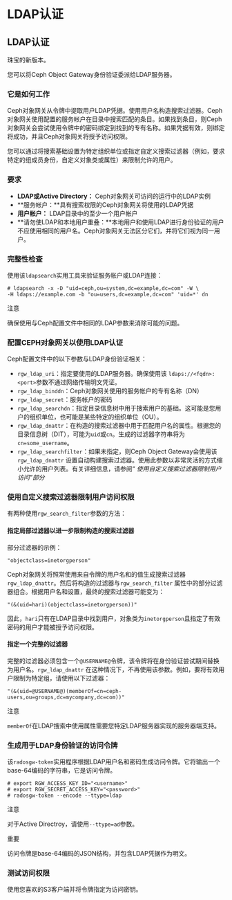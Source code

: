 # LDAP认证

## LDAP认证

珠宝的新版本。

您可以将Ceph Object Gateway身份验证委派给LDAP服务器。

### 它是如何工作

Ceph对象网关从令牌中提取用户LDAP凭据。使用用户名构造搜索过滤器。Ceph对象网关使用配置的服务帐户在目录中搜索匹配的条目。如果找到条目，则Ceph对象网关会尝试使用令牌中的密码绑定到找到的专有名称。如果凭据有效，则绑定将成功，并且Ceph对象网关将授予访问权限。

您可以通过将搜索基础设置为特定组织单位或指定自定义搜索过滤器（例如，要求特定的组成员身份，自定义对象类或属性）来限制允许的用户。

### 要求

* **LDAP或Active Directory：** Ceph对象网关可访问的运行中的LDAP实例
* **服务帐户：**具有搜索权限的Ceph对象网关将使用的LDAP凭据
* **用户帐户：** LDAP目录中的至少一个用户帐户
* **请勿使LDAP和本地用户重叠：**本地用户和使用LDAP进行身份验证的用户不应使用相同的用户名。Ceph对象网关无法区分它们，并将它们视为同一用户。

### 完整性检查

使用该`ldapsearch`实用工具来验证服务帐户或LDAP连接：

```text
# ldapsearch -x -D "uid=ceph,ou=system,dc=example,dc=com" -W \
-H ldaps://example.com -b "ou=users,dc=example,dc=com" 'uid=*' dn
```

注意 

确保使用与Ceph配置文件中相同的LDAP参数来消除可能的问题。

### 配置CEPH对象网关以使用LDAP认证

Ceph配置文件中的以下参数与LDAP身份验证相关：

* `rgw_ldap_uri`：指定要使用的LDAP服务器。确保使用该 `ldaps://<fqdn>:<port>`参数不通过网络传输明文凭证。
* `rgw_ldap_binddn`：Ceph对象网关使用的服务帐户的专有名称（DN）
* `rgw_ldap_secret`：服务帐户的密码
* `rgw_ldap_searchdn`：指定目录信息树中用于搜索用户的基础。这可能是您用户的组织单位，也可能是某些特定的组织单位（OU）。
* `rgw_ldap_dnattr`：在构造的搜索过滤器中用于匹配用户名的属性。根据您的目录信息树（DIT），可能为`uid`或`cn`。生成的过滤器字符串将为`cn=some_username`。
* `rgw_ldap_searchfilter`：如果未指定，则Ceph Object Gateway会使用该`rgw_ldap_dnattr` 设置自动构建搜索过滤器。使用此参数以非常灵活的方式缩小允许的用户列表。有关详细信息，请参阅“ _使用自定义搜索过滤器限制用户访问”部分_

### 使用自定义搜索过滤器限制用户访问权限

有两种使用`rgw_search_filter`参数的方法：

#### 指定局部过滤器以进一步限制构造的搜索过滤器

部分过滤器的示例：

```text
"objectclass=inetorgperson"
```

Ceph对象网关将照常使用来自令牌的用户名和的值生成搜索过滤器`rgw_ldap_dnattr`。然后将构造的过滤器与`rgw_search_filter` 属性中的部分过滤器组合。根据用户名和设置，最终的搜索过滤器可能变为：

```text
"(&(uid=hari)(objectclass=inetorgperson))"
```

因此，`hari`只有在LDAP目录中找到用户，对象类为`inetorgperson`且指定了有效密码的用户才能被授予访问权限。

#### 指定一个完整的过滤器

完整的过滤器必须包含一个`@USERNAME@`令牌，该令牌将在身份验证尝试期间替换为用户名。`rgw_ldap_dnattr` 在这种情况下，不再使用该参数。例如，要将有效用户限制为特定组，请使用以下过滤器：

```text
"(&(uid=@USERNAME@)(memberOf=cn=ceph-users,ou=groups,dc=mycompany,dc=com))"
```

注意 

`memberOf`在LDAP搜索中使用属性需要您特定LDAP服务器实现的服务器端支持。

### 生成用于LDAP身份验证的访问令牌

该`radosgw-token`实用程序根据LDAP用户名和密码生成访问令牌。它将输出一个base-64编码的字符串，它是访问令牌。

```text
# export RGW_ACCESS_KEY_ID="<username>"
# export RGW_SECRET_ACCESS_KEY="<password>"
# radosgw-token --encode --ttype=ldap
```

注意 

对于Active Directroy，请使用`--ttype=ad`参数。

重要 

访问令牌是base-64编码的JSON结构，并包含LDAP凭据作为明文。

### 测试访问权限

使用您喜欢的S3客户端并将令牌指定为访问密钥。

